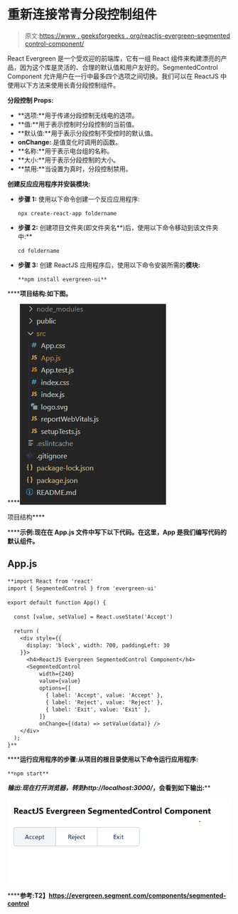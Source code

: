 # 重新连接常青分段控制组件

> 原文:[https://www . geeksforgeeks . org/reactjs-evergreen-segmented control-component/](https://www.geeksforgeeks.org/reactjs-evergreen-segmentedcontrol-component/)

React Evergreen 是一个受欢迎的前端库，它有一组 React 组件来构建漂亮的产品，因为这个库是灵活的、合理的默认值和用户友好的。SegmentedControl Component 允许用户在一行中最多四个选项之间切换。我们可以在 ReactJS 中使用以下方法来使用长青分段控制组件。

**分段控制 Props:**

*   **选项:**用于传递分段控制无线电的选项。
*   **值:**用于表示控制时分段控制的当前值。
*   **默认值:**用于表示分段控制不受控时的默认值。
*   **onChange:** 是值变化时调用的函数。
*   **名称:**用于表示电台组的名称。
*   **大小:**用于表示分段控制的大小。
*   **禁用:**当设置为真时，分段控制禁用。

**创建反应应用程序并安装模块:**

*   **步骤 1:** 使用以下命令创建一个反应应用程序:

    ```
    npx create-react-app foldername
    ```

*   **步骤 2:** 创建项目文件夹(即文件夹名**)后，使用以下命令移动到该文件夹中:**

    ```
    cd foldername
    ```

*   **步骤 3:** 创建 ReactJS 应用程序后，使用以下命令安装所需的****模块:****

    ```
    **npm install evergreen-ui**
    ```

******项目结构:**如下图。****

****![](img/f04ae0d8b722a9fff0bd9bd138b29c23.png)

项目结构**** 

******示例:**现在在 **App.js** 文件中写下以下代码。在这里，App 是我们编写代码的默认组件。****

## ****App.js****

```
**import React from 'react'
import { SegmentedControl } from 'evergreen-ui'

export default function App() {

  const [value, setValue] = React.useState('Accept')

  return (
    <div style={{
      display: 'block', width: 700, paddingLeft: 30
    }}>
      <h4>ReactJS Evergreen SegmentedControl Component</h4>
      <SegmentedControl 
          width={240} 
          value={value} 
          options={[
            { label: 'Accept', value: 'Accept' },
            { label: 'Reject', value: 'Reject' },
            { label: 'Exit', value: 'Exit' },
          ]} 
          onChange={(data) => setValue(data)} />
    </div>
  );
}**
```

******运行应用程序的步骤:**从项目的根目录使用以下命令运行应用程序:****

```
**npm start**
```

******输出:**现在打开浏览器，转到***http://localhost:3000/***，会看到如下输出:****

****![](img/a9db5e9679fb17db1a283534d382e7db.png)****

******参考:**T2】https://evergreen.segment.com/components/segmented-control****